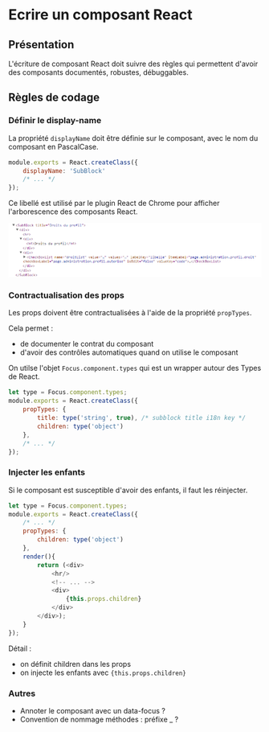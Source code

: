# Ecrire un composant React

## Présentation

L'écriture de composant React doit suivre des règles qui permettent d'avoir des composants documentés, robustes, débuggables.

## Règles de codage

### Définir le display-name

La propriété `displayName` doit être définie sur le composant, avec le nom du composant en PascalCase.

```javascript
module.exports = React.createClass({
    displayName: 'SubBlock'
    /* ... */
});
```

Ce libellé est utilisé par le plugin React de Chrome pour afficher l'arborescence des composants React.

![Capture](chrome-react-displayname.PNG)

### Contractualisation des props

Les props doivent être contractualisées à l'aide de la propriété `propTypes`.

Cela permet :
  * de documenter le contrat du composant
  * d'avoir des contrôles automatiques quand on utilise le composant

On utilse l'objet `Focus.component.types` qui est un wrapper autour des Types de React.

```javascript
let type = Focus.component.types;
module.exports = React.createClass({
    propTypes: {
        title: type('string', true), /* subblock title i18n key */
        children: type('object')
    },
    /* ... */
});

```
### Injecter les enfants

Si le composant est susceptible d'avoir des enfants, il faut les réinjecter.

```javascript
let type = Focus.component.types;
module.exports = React.createClass({
    /* ... */
    propTypes: {
        children: type('object')
    },
    render(){
        return (<div>
            <hr/>
            <!-- ... -->
            <div>
                {this.props.children}
            </div>
        </div>);
    }
});
```

Détail :
  * on définit children dans les props
  * on injecte les enfants avec `{this.props.children}`

### Autres

  * Annoter le composant avec un data-focus ?
  * Convention de nommage méthodes : préfixe _ ?
